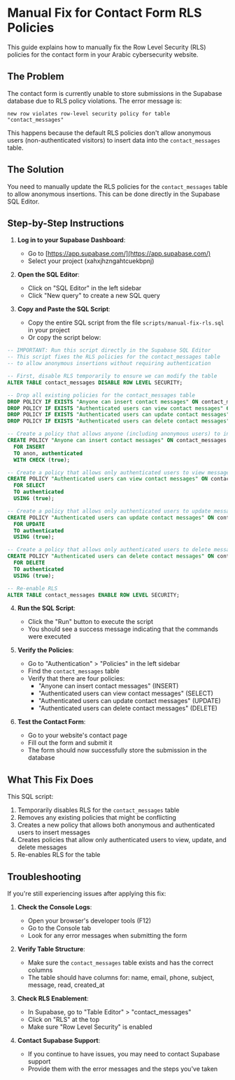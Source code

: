 # Manual Fix for Contact Form RLS Policies

This guide explains how to manually fix the Row Level Security (RLS) policies for the contact form in your Arabic cybersecurity website.

## The Problem

The contact form is currently unable to store submissions in the Supabase database due to RLS policy violations. The error message is:

```
new row violates row-level security policy for table "contact_messages"
```

This happens because the default RLS policies don't allow anonymous users (non-authenticated visitors) to insert data into the `contact_messages` table.

## The Solution

You need to manually update the RLS policies for the `contact_messages` table to allow anonymous insertions. This can be done directly in the Supabase SQL Editor.

## Step-by-Step Instructions

1. **Log in to your Supabase Dashboard**:
   - Go to [https://app.supabase.com/](https://app.supabase.com/)
   - Select your project (xahxjhzngahtcuekbpnj)

2. **Open the SQL Editor**:
   - Click on "SQL Editor" in the left sidebar
   - Click "New query" to create a new SQL query

3. **Copy and Paste the SQL Script**:
   - Copy the entire SQL script from the file `scripts/manual-fix-rls.sql` in your project
   - Or copy the script below:

```sql
-- IMPORTANT: Run this script directly in the Supabase SQL Editor
-- This script fixes the RLS policies for the contact_messages table
-- to allow anonymous insertions without requiring authentication

-- First, disable RLS temporarily to ensure we can modify the table
ALTER TABLE contact_messages DISABLE ROW LEVEL SECURITY;

-- Drop all existing policies for the contact_messages table
DROP POLICY IF EXISTS "Anyone can insert contact messages" ON contact_messages;
DROP POLICY IF EXISTS "Authenticated users can view contact messages" ON contact_messages;
DROP POLICY IF EXISTS "Authenticated users can update contact messages" ON contact_messages;
DROP POLICY IF EXISTS "Authenticated users can delete contact messages" ON contact_messages;

-- Create a policy that allows anyone (including anonymous users) to insert messages
CREATE POLICY "Anyone can insert contact messages" ON contact_messages
  FOR INSERT
  TO anon, authenticated
  WITH CHECK (true);

-- Create a policy that allows only authenticated users to view messages
CREATE POLICY "Authenticated users can view contact messages" ON contact_messages
  FOR SELECT
  TO authenticated
  USING (true);

-- Create a policy that allows only authenticated users to update messages
CREATE POLICY "Authenticated users can update contact messages" ON contact_messages
  FOR UPDATE
  TO authenticated
  USING (true);

-- Create a policy that allows only authenticated users to delete messages
CREATE POLICY "Authenticated users can delete contact messages" ON contact_messages
  FOR DELETE
  TO authenticated
  USING (true);

-- Re-enable RLS
ALTER TABLE contact_messages ENABLE ROW LEVEL SECURITY;
```

4. **Run the SQL Script**:
   - Click the "Run" button to execute the script
   - You should see a success message indicating that the commands were executed

5. **Verify the Policies**:
   - Go to "Authentication" > "Policies" in the left sidebar
   - Find the `contact_messages` table
   - Verify that there are four policies:
     - "Anyone can insert contact messages" (INSERT)
     - "Authenticated users can view contact messages" (SELECT)
     - "Authenticated users can update contact messages" (UPDATE)
     - "Authenticated users can delete contact messages" (DELETE)

6. **Test the Contact Form**:
   - Go to your website's contact page
   - Fill out the form and submit it
   - The form should now successfully store the submission in the database

## What This Fix Does

This SQL script:

1. Temporarily disables RLS for the `contact_messages` table
2. Removes any existing policies that might be conflicting
3. Creates a new policy that allows both anonymous and authenticated users to insert messages
4. Creates policies that allow only authenticated users to view, update, and delete messages
5. Re-enables RLS for the table

## Troubleshooting

If you're still experiencing issues after applying this fix:

1. **Check the Console Logs**:
   - Open your browser's developer tools (F12)
   - Go to the Console tab
   - Look for any error messages when submitting the form

2. **Verify Table Structure**:
   - Make sure the `contact_messages` table exists and has the correct columns
   - The table should have columns for: name, email, phone, subject, message, read, created_at

3. **Check RLS Enablement**:
   - In Supabase, go to "Table Editor" > "contact_messages"
   - Click on "RLS" at the top
   - Make sure "Row Level Security" is enabled

4. **Contact Supabase Support**:
   - If you continue to have issues, you may need to contact Supabase support
   - Provide them with the error messages and the steps you've taken
